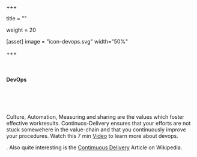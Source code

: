+++


title = ""

weight = 20

[asset]
image = "icon-devops.svg" 
width="50%"

+++
<br><br><br>
<h4>DevOps</h4>
<br><br><br>
<p>Culture, Automation, Measuring and sharing are the values which foster effective workresults. Continuos-Delivery ensures that your efforts are not stuck somewehere in the value-chain and that you continuously improve your procedures. Watch this 7 min <a href="https://www.youtube.com/watch?v=_I94-tJlovg">Video</a> to learn more about devops.</p>. Also quite interesting is the <a href="https://en.wikipedia.org/wiki/Continuous_delivery">Contimuous Delivery</a> Article on Wikipedia.